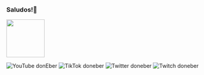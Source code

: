 ### Saludos!👋

 <img align="center" width="100" src="https://user-images.githubusercontent.com/52986565/178525486-56010057-afa6-49d6-bb5e-c400b8694ac2.svg" />

![YouTube donEber](https://img.shields.io/youtube/channel/subscribers/UCKMWXwHYoy920OFEN_BM5VQ?style=social)
 ![TikTok doneber](https://img.shields.io/endpoint?logo=TikTok&style=social&url=https%3A%2F%2Fdoneber.dev%2Ftiktok-counter%2F)
 ![Twitter doneber](https://img.shields.io/twitter/follow/doneberdev?label=Followers&style=social)
 ![Twitch doneber](https://img.shields.io/twitch/status/doneberdev?style=social)
 
